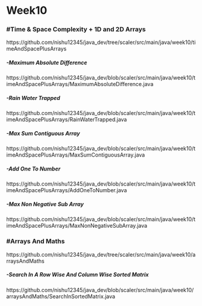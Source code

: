 # Week10

<h3>#Time & Space Complexity + 1D and 2D Arrays</h3>
https://github.com/nishu12345/java_dev/tree/scaler/src/main/java/week10/timeAndSpacePlusArrays

<h5>-Maximum Absolute Difference</h5>
https://github.com/nishu12345/java_dev/blob/scaler/src/main/java/week10/timeAndSpacePlusArrays/MaximumAbsoluteDifference.java

<h5>-Rain Water Trapped</h5>
https://github.com/nishu12345/java_dev/blob/scaler/src/main/java/week10/timeAndSpacePlusArrays/RainWaterTrapped.java

<h5>-Max Sum Contiguous Array</h5>
https://github.com/nishu12345/java_dev/blob/scaler/src/main/java/week10/timeAndSpacePlusArrays/MaxSumContiguousArray.java

<h5>-Add One To Number</h5>
https://github.com/nishu12345/java_dev/blob/scaler/src/main/java/week10/timeAndSpacePlusArrays/AddOneToNumber.java

<h5>-Max Non Negative Sub Array</h5>
https://github.com/nishu12345/java_dev/blob/scaler/src/main/java/week10/timeAndSpacePlusArrays/MaxNonNegativeSubArray.java

<h3>#Arrays And Maths</h3>
https://github.com/nishu12345/java_dev/tree/scaler/src/main/java/week10/arraysAndMaths

<h5>-Search In A Row Wise And Column Wise Sorted Matrix</h5>
https://github.com/nishu12345/java_dev/blob/scaler/src/main/java/week10/arraysAndMaths/SearchInSortedMatrix.java
